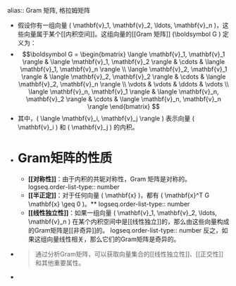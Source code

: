 alias:: Gram 矩阵, 格拉姆矩阵

- 假设你有一组向量 \( \mathbf{v}_1, \mathbf{v}_2, \ldots, \mathbf{v}_n \)，这些向量属于某个[[内积空间]]。这组向量的[[Gram 矩阵]] \(\boldsymbol G \) 定义为：
- $$\boldsymbol G = 
  \begin{bmatrix}
  \langle \mathbf{v}_1, \mathbf{v}_1 \rangle & \langle \mathbf{v}_1, \mathbf{v}_2 \rangle & \cdots & \langle \mathbf{v}_1, \mathbf{v}_n \rangle \\
  \langle \mathbf{v}_2, \mathbf{v}_1 \rangle & \langle \mathbf{v}_2, \mathbf{v}_2 \rangle & \cdots & \langle \mathbf{v}_2, \mathbf{v}_n \rangle \\
  \vdots & \vdots & \ddots & \vdots \\
  \langle \mathbf{v}_n, \mathbf{v}_1 \rangle & \langle \mathbf{v}_n, \mathbf{v}_2 \rangle & \cdots & \langle \mathbf{v}_n, \mathbf{v}_n \rangle
  \end{bmatrix}
  $$
- 其中，\( \langle \mathbf{v}_i, \mathbf{v}_j \rangle \) 表示向量 \( \mathbf{v}_i \) 和 \( \mathbf{v}_j \) 的内积。
- # Gram矩阵的性质
	- **[[对称性]]**：由于内积的共轭对称性，Gram 矩阵是对称的。
	  logseq.order-list-type:: number
	- **[[半正定]]**：对于任何向量 \( \mathbf{x} \)，都有 \( \mathbf{x}^T G \mathbf{x} \geq 0 \)。**
	  logseq.order-list-type:: number
	- **[[线性独立性]]**：如果一组向量 \( \mathbf{v}_1, \mathbf{v}_2, \ldots, \mathbf{v}_n \) 在某个内积空间中是[[线性独立]]的，那么由这些向量构成的Gram矩阵是[[非奇异]]的。
	  logseq.order-list-type:: number
	  反之，如果这组向量线性相关，那么它们的Gram矩阵是奇异的。
- > 通过分析Gram矩阵，可以获取向量集合的[[线性独立性]]、[[正交性]]和其他重要属性。
-